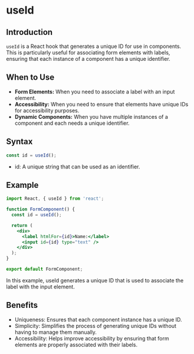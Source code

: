 # useId

## Introduction

`useId` is a React hook that generates a unique ID for use in components. This is particularly useful for associating form elements with labels, ensuring that each instance of a component has a unique identifier.

## When to Use

- **Form Elements:** When you need to associate a label with an input element.
- **Accessibility:** When you need to ensure that elements have unique IDs for accessibility purposes.
- **Dynamic Components:** When you have multiple instances of a component and each needs a unique identifier.

## Syntax

```javascript
const id = useId();
```

- id: A unique string that can be used as an identifier.

## Example

```jsx
import React, { useId } from 'react';

function FormComponent() {
  const id = useId();

  return (
    <div>
      <label htmlFor={id}>Name:</label>
      <input id={id} type="text" />
    </div>
  );
}

export default FormComponent;
```

In this example, useId generates a unique ID that is used to associate the label with the input element.

## Benefits

- Uniqueness: Ensures that each component instance has a unique ID.
- Simplicity: Simplifies the process of generating unique IDs without having to manage them manually.
- Accessibility: Helps improve accessibility by ensuring that form elements are properly associated with their labels.
